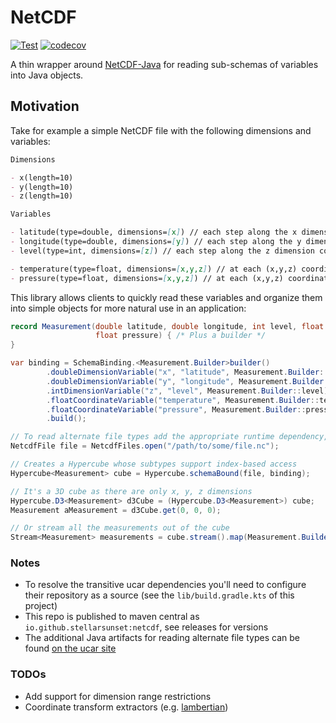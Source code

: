 # NetCDF

[![Test](https://github.com/stellarsunset/netcdf/actions/workflows/test.yaml/badge.svg)](https://github.com/stellarsunset/netcdf/actions/workflows/test.yaml)
[![codecov](https://codecov.io/github/stellarsunset/netcdf/graph/badge.svg?token=JIzptwIhbN)](https://codecov.io/github/stellarsunset/netcdf)

A thin wrapper around [NetCDF-Java](https://docs.unidata.ucar.edu/netcdf-java/current/userguide/index.html) for reading
sub-schemas of variables into Java objects.

## Motivation

Take for example a simple NetCDF file with the following dimensions and variables:

```markdown
Dimensions

- x(length=10)
- y(length=10)
- z(length=10)

Variables

- latitude(type=double, dimensions=[x]) // each step along the x dimension corresponds to new latitude
- longitude(type=double, dimensions=[y]) // each step along the y dimension corresponds to new longitude
- level(type=int, dimensions=[z]) // each step along the z dimension corresponds to new step higher in the atmosphere

- temperature(type=float, dimensions=[x,y,z]) // at each (x,y,z) coordinate we have a temperature observation/prediction
- pressure(type=float, dimensions=[x,y,z]) // at each (x,y,z) coordinate we have a pressure observation/prediction
```

This library allows clients to quickly read these variables and organize them into simple objects for more natural use
in an application:

```java
record Measurement(double latitude, double longitude, int level, float temperature,
                   float pressure) { /* Plus a builder */
}

var binding = SchemaBinding.<Measurement.Builder>builder()
        .doubleDimensionVariable("x", "latitude", Measurement.Builder::latitude)
        .doubleDimensionVariable("y", "longitude", Measurement.Builder::longitude)
        .intDimensionVariable("z", "level", Measurement.Builder::level)
        .floatCoordinateVariable("temperature", Measurement.Builder::temperature)
        .floatCoordinateVariable("pressure", Measurement.Builder::pressure)
        .build();

// To read alternate file types add the appropriate runtime dependency, e.g. runtimeOnly(edu.ucar:grib) for grib2
NetcdfFile file = NetcdfFiles.open("/path/to/some/file.nc");

// Creates a Hypercube whose subtypes support index-based access
Hypercube<Measurement> cube = Hypercube.schemaBound(file, binding);

// It's a 3D cube as there are only x, y, z dimensions
Hypercube.D3<Measurement> d3Cube = (Hypercube.D3<Measurement>) cube;
Measurement aMeasurement = d3Cube.get(0, 0, 0);

// Or stream all the measurements out of the cube
Stream<Measurement> measurements = cube.stream().map(Measurement.Builder::build);
```

### Notes

- To resolve the transitive ucar dependencies you'll need to configure their repository as a source (see
  the `lib/build.gradle.kts` of this project)
- This repo is published to maven central as `io.github.stellarsunset:netcdf`, see releases for versions
- The additional Java artifacts for reading alternate file types can be
  found [on the ucar site](https://docs.unidata.ucar.edu/netcdf-java/current/userguide/using_netcdf_java_artifacts.html)

### TODOs

- Add support for dimension range restrictions
- Coordinate transform extractors (e.g. [lambertian](https://en.wikipedia.org/wiki/Lambert_conformal_conic_projection))